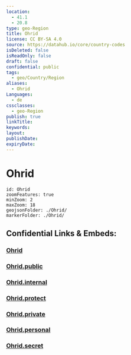 ```yaml
---
location:
  - 41.1
  - 20.8
type: geo-Region
title: Ohrid
license: CC BY-SA 4.0
source: https://datahub.io/core/country-codes
isDeleted: false
isReadOnly: false
draft: false
confidential: public
tags:
  - geo/Country/Region
aliases:
  - Ohrid
Languages:
  - de
cssclasses:
  - geo-Region
publish: true
linkTitle:
keywords:
layout:
publishDate:
expiryDate:
---
```


# Ohrid

```leaflet
id: Ohrid
zoomFeatures: true 
minZoom: 2 
maxZoom: 18
geojsonFolder: ./Ohrid/
markerFolder: ./Ohrid/
```


## Confidential Links & Embeds: 

### [Ohrid](/_Standards/Earth/Continent/Europe/Europe~South/Macedonia~North/Municipalities~Macedonia/Ohrid.md) 

### [Ohrid.public](/_public/Earth/Continent/Europe/Europe~South/Macedonia~North/Municipalities~Macedonia/Ohrid.public.md) 

### [Ohrid.internal](/_internal/Earth/Continent/Europe/Europe~South/Macedonia~North/Municipalities~Macedonia/Ohrid.internal.md) 

### [Ohrid.protect](/_protect/Earth/Continent/Europe/Europe~South/Macedonia~North/Municipalities~Macedonia/Ohrid.protect.md) 

### [Ohrid.private](/_private/Earth/Continent/Europe/Europe~South/Macedonia~North/Municipalities~Macedonia/Ohrid.private.md) 

### [Ohrid.personal](/_personal/Earth/Continent/Europe/Europe~South/Macedonia~North/Municipalities~Macedonia/Ohrid.personal.md) 

### [Ohrid.secret](/_secret/Earth/Continent/Europe/Europe~South/Macedonia~North/Municipalities~Macedonia/Ohrid.secret.md)

